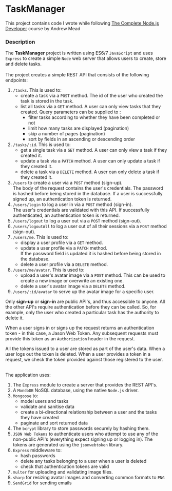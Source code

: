 # TaskManager
This project contains code I wrote while following [The Complete Node.js Developer](https://www.udemy.com/the-complete-nodejs-developer-course-2) course by Andrew Mead

### Description
The __TaskManager__ project is written using ES6/7 `JavaScript` and uses `Express` to create a simple `Node` web server that allows users to create, store and delete tasks.
<br><br>The project creates a simple REST API that consists of the following endpoints:
1. `/tasks`. This is used to:
   - create a task via a `POST` method. The id of the user who created the task is stored in the task.
   - list all tasks via a `GET` method. A user can only view tasks that they created.
    Query parameters can be supplied to :
       - filter tasks according to whether they have been completed or not
       - limit how many tasks are displayed (pagination)
       - skip a number of pages (pagination)
       - sort by fields in an ascending or descending order
2. `/tasks/:id`. This is used to:
   - get a single task via a `GET` method. A user can only view a task if they created it.
   - update a task via a `PATCH` method. A user can only update a task if they created it.
   - delete a task via a `DELETE` method. A user can only delete a task if they created it.
3. `/users` to create a user via a `POST` method (sign-up).\
The body of the request contains the user's credentials. 
The password is hashed before being stored in the database.
If a user is successfully signed up, an authentication token is returned.
4. `/users/login` to log a user in via a `POST` method (sign-in).\
The user's credentials are validated with this API. 
If successfully authenticated, an authentication token is returned.
5. `/users/logout` to log a user out via a `POST` method (sign-out).
6. `/users/logoutAll` to log a user out of all their sessions via a `POST` method (sign-out).
7. `/users/me`. This is used to:
   - display a user profile via a `GET` method.
   - update a user profile via a `PATCH` method.\
    If the password field is updated it is hashed before being stored in the database.
   - delete a user profile via a `DELETE` method.
8. `/users/me/avatar`. This is used to:
   - upload a user's avatar image via a `POST` method. This can be used to create a new image or overwrite an existing one.
   - delete a user's avatar image via a `DELETE` method.
9. `/users/:id/avatar` to serve up the avatar image for a specific user.

Only **sign-up** or **sign-in** are public API's, and thus accessible to anyone.
All the other API's require authentication before they can be called. So, for example, only the user who created a particular task has the authority to delete it.

When a user signs in or signs up the request returns an authentication token - in this case, a Jason Web Token. 
Any subsequent requests must provide this token as an `Authorization` header in the request.

All the tokens issued to a user are stored as part of the user's data.
When a user logs out the token is deleted.
When a user provides a token in a request, we check the token provided against those registered to the user.

<br>The application uses:
1. The `Express` module to create a server that provides the REST API's.
2. A `MondoDB` NoSQL database, using the native `Node.js` driver.
3. `Mongoose` to:
   - model users and tasks
   - validate and sanitise data
   - create a bi-directional relationship between a user and the tasks they have created
   - paginate and sort returned data
3. The `bcrypt` library to store passwords securely by hashing them. 
4. `JSON Web Tokens` to authenticate users who attempt to use any of the non-public API's 
(everything expect signing up or logging in). The tokens are generated using the `jsonwebtoken` library.
5. `Express` middleware to:
   - hash passwords
   - delete any tasks belonging to a user when a user is deleted
   - check that authentication tokens are valid
6. `multer` for uploading and validating image files.
7. `sharp` for resizing avatar images and converting common formats to `PNG`
8. `SendGrid` for sending emails
